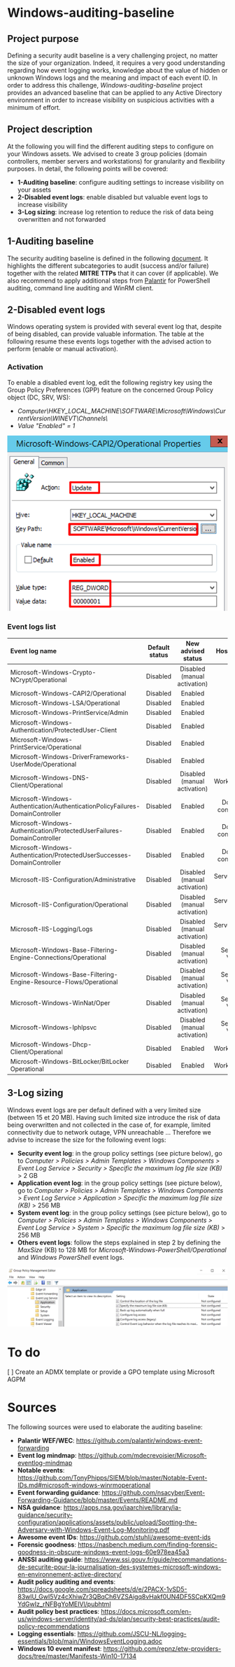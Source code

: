 # Windows-auditing-baseline

## Project purpose
Defining a security audit baseline is a very challenging project, no matter the size of your organization. Indeed, it requires a very good understanding regarding how event logging works, knowledge about the value of hidden or unknown Windows logs and the meaning and impact of each event ID.
In order to address this challenge, *Windows-auditing-baseline* project provides an advanced baseline that can be applied to any Active Directory environment in order to increase visibility on suspicious activities with a minimum of effort.

## Project description
At the following you will find the different auditing steps to configure on your Windows assets. We advised to create 3 group policies (domain controllers, member servers and workstations) for granularity and flexibility purposes. In detail, the following points will be covered:
* **1-Auditing baseline**: configure auditing settings to increase visibility on your assets
* **2-Disabled event logs**: enable disabled but valuable event logs to increase visibility
* **3-Log sizing**: increase log retention to reduce the risk of data being overwritten and not forwarded

## 1-Auditing baseline
The security auditing baseline is defined in the following [document](https://1drv.ms/x/s!Atu5cjCGMw0sk6lz2u_kEgpoFQJZYg?e=KIJti9). It highlights the different subcategories to audit (success and/or failure) together with the related **MITRE TTPs** that it can cover (if applicable). We also recommend to apply additional steps from [Palantir](https://github.com/palantir/windows-event-forwarding/tree/master/group-policy-objects) for PowerShell auditing, command line auditing and WinRM client.

## 2-Disabled event logs
Windows operating system is provided with several event log that, despite of being disabled, can provide valuable information. The table at the following resume these events logs together with the advised action to perform (enable or manual activation).

### Activation
To enable a disabled event log, edit the following registry key using the Group Policy Preferences (GPP) feature on the concerned Group Policy object (DC, SRV, WS):
* *Computer\HKEY_LOCAL_MACHINE\SOFTWARE\Microsoft\Windows\CurrentVersion\WINEVT\Channels\\<Event log name>*
* *Value "Enabled" = 1*

![](/pictures/disabled_eventlog_gpp_registry_activation.png)

### Event logs list
Event log name	| Default status | 	New advised status |	 Host scope	|
|:------------------------ |:------------------:|:------------------:|:----------:|
Microsoft-Windows-Crypto-NCrypt/Operational | Disabled | Disabled (manual activation) | All
Microsoft-Windows-CAPI2/Operational | Disabled | Enabled | All
Microsoft-Windows-LSA/Operational | Disabled | Enabled | All
Microsoft-Windows-PrintService/Admin | Disabled | Enabled | All
Microsoft-Windows-Authentication/ProtectedUser-Client | Disabled | Enabled | All
Microsoft-Windows-PrintService/Operational | Disabled | Enabled | All
Microsoft-Windows-DriverFrameworks-UserMode/Operational | Disabled | Enabled | All
Microsoft-Windows-DNS-Client/Operational | Disabled | Disabled (manual activation) | Workstations
Microsoft-Windows-Authentication/AuthenticationPolicyFailures-DomainController | Disabled | Enabled | Domain controllers
Microsoft-Windows-Authentication/ProtectedUserFailures-DomainController | Disabled | Enabled | Domain controllers
Microsoft-Windows-Authentication/ProtectedUserSuccesses-DomainController | Disabled | Enabled | Domain controllers
Microsoft-IIS-Configuration/Administrative | Disabled | Disabled (manual activation) | Servers: web (IIS)
Microsoft-IIS-Configuration/Operational | Disabled | Disabled (manual activation) | Servers: web (IIS)
Microsoft-IIS-Logging/Logs | Disabled | Disabled (manual activation) | Servers: web (IIS)
Microsoft-Windows-Base-Filtering-Engine-Connections/Operational | Disabled | Disabled (manual activation) | Servers: VPN
Microsoft-Windows-Base-Filtering-Engine-Resource-Flows/Operational | Disabled | Disabled (manual activation) | Servers: VPN
Microsoft-Windows-WinNat/Oper | Disabled | Disabled (manual activation) | Servers: VPN
Microsoft-Windows-Iphlpsvc | Disabled | Disabled (manual activation) | Servers: VPN
Microsoft-Windows-Dhcp-Client/Operational | Disabled | Enabled | Workstations
Microsoft-Windows-BitLocker/BitLocker Operational | Disabled | Enabled | Workstations

## 3-Log sizing
Windows event logs are per default defined with a very limited size (between 15 et 20 MB). Having such limited size introduce the risk of data being overwritten and not collected in the case of, for example, limited connectivity due to network outage, VPN unreachable … Therefore we advise to increase the size for the following event logs:
* **Security event log**: in the group policy settings (see picture below), go to *Computer > Policies > Admin Templates > Windows Components > Event Log Service > Security  > Specific the maximum log file size (KB)* > 2 GB
* **Application event log**: in the group policy settings (see picture below), go to *Computer > Policies > Admin Templates > Windows Components > Event Log Service > Application  > Specific the maximum log file size (KB)* > 256 MB
* **System event log**: in the group policy settings (see picture below), go to *Computer > Policies > Admin Templates > Windows Components > Event Log Service > System  > Specific the maximum log file size (KB)* > 256 MB
* **Others event logs**: follow the steps explained in step 2 by defining the *MaxSize* (KB) to 128 MB for *Microsoft-Windows-PowerShell/Operational* and *Windows PowerShell* event logs.

![](/pictures/event_log_sizing.png)

# To do 
[ ] Create an ADMX template or provide a GPO template using Microsoft AGPM

# Sources
The following sources were used to elaborate the auditing baseline:
* **Palantir WEF/WEC**: https://github.com/palantir/windows-event-forwarding
* **Event log mindmap**: https://github.com/mdecrevoisier/Microsoft-eventlog-mindmap
* **Notable events**: https://github.com/TonyPhipps/SIEM/blob/master/Notable-Event-IDs.md#microsoft-windows-winrmoperational
* **Event forwarding guidance**: https://github.com/nsacyber/Event-Forwarding-Guidance/blob/master/Events/README.md
* **NSA guidance**: https://apps.nsa.gov/iaarchive/library/ia-guidance/security-configuration/applications/assets/public/upload/Spotting-the-Adversary-with-Windows-Event-Log-Monitoring.pdf
* **Awesome event IDs**: https://github.com/stuhli/awesome-event-ids
* **Forensic goodness**: https://nasbench.medium.com/finding-forensic-goodness-in-obscure-windows-event-logs-60e978ea45a3
* **ANSSI auditing guide**: https://www.ssi.gouv.fr/guide/recommandations-de-securite-pour-la-journalisation-des-systemes-microsoft-windows-en-environnement-active-directory/
* **Audit policy auditing and events**: https://docs.google.com/spreadsheets/d/e/2PACX-1vSD5-83wlU_GwI5Vz4cXhiwZr3QBqCh6VZSAigq8vHakf0UN4DF5SCpKXQm9YdGwIz_rNFBgYoMEIVl/pubhtml
* **Audit policy best practices**: https://docs.microsoft.com/en-us/windows-server/identity/ad-ds/plan/security-best-practices/audit-policy-recommendations
* **Logging essentials**: https://github.com/JSCU-NL/logging-essentials/blob/main/WindowsEventLogging.adoc
* **Windows 10 event manifest**: https://github.com/repnz/etw-providers-docs/tree/master/Manifests-Win10-17134
